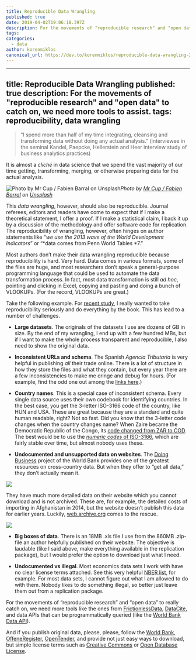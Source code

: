 ```yaml
---
title: Reproducible Data Wrangling
published: true
date: 2019-04-02T19:06:18.397Z
description: For the movements of "reproducible research" and "open data" to catch on, we need more tools to assist. 
tags:
categories:
  - data
author: korenmiklos
canonical_url: https://dev.to/korenmiklos/reproducible-data-wrangling-24eb
---
```


---
title: Reproducible Data Wrangling
published: true
description: For the movements of "reproducible research" and "open data" to catch on, we need more tools to assist. 
tags: reproducibility, data wrangling
---
> “I spend more than half of my time integrating, cleansing and transforming data without doing any actual analysis.” (interviewee in the seminal Kandel, Paepcke, Hellerstein and Heer interview study of business analytics practices)

It is almost a *cliché* in data science that we spend the vast majority of our time getting, transforming, merging, or otherwise preparing data for the actual analysis.

![Photo by [Mr Cup / Fabien Barral](https://unsplash.com/@iammrcup?utm_source=medium&utm_medium=referral) on [Unsplash](https://unsplash.com?utm_source=medium&utm_medium=referral)](https://cdn-images-1.medium.com/max/8576/0*9F8L8Wj47VUOvtWF)*Photo by [Mr Cup / Fabien Barral](https://unsplash.com/@iammrcup?utm_source=medium&utm_medium=referral) on [Unsplash](https://unsplash.com?utm_source=medium&utm_medium=referral)*

This *data wrangling*, however, should also be reproducible. Journal referees, editors and readers have come to expect that if I make a theoretical statement, I offer a proof. If I make a statistical claim, I back it up by a discussion of the methodology and offer software code for replication. The reproducibility of wrangling, however, often hinges on author statements like “*we use the 2013 wave of the World Development Indicators*” or “*data comes from Penn World Tables *7.”

Most authors don’t make their data wrangling reproducible because reproducibility is hard. Very hard. Data comes in various formats, some of the files are huge, and most researchers don’t speak a general-purpose programming language that could be used to automate the data transformation process. In fact, most data transformation is still *ad hoc*, pointing and clicking in Excel, copying and pasting and doing a bunch of VLOOKUPs. (For the record, VLOOKUPs are great.)

Take the following example. For [recent study](http://miklos.koren.hu/papers/peer_reviewed_publications/administrative_barriers_to_trade/), I really wanted to take reproducibility seriously and do everything by the book. This has lead to a number of challenges.

* **Large datasets**. The originals of the datasets I use are dozens of GB in size. By the end of my wrangling, I end up with a few hundred MBs, but if I want to make the whole process transparent and reproducible, I also need to show the original data.

* **Inconsistent URLs and schema**. The Spanish *Agencia Tributaria* is very helpful in publishing *all* their trade online. There is a lot of structure in how they store the files and what they contain, but every year there are a few inconsistencies to make me cringe and debug for hours. (For example, find the odd one out among the [links here](https://www.agenciatributaria.es/AEAT.internet/Inicio/La_Agencia_Tributaria/Memorias_y_estadisticas_tributarias/Estadisticas/_Comercio_exterior_/Datos_estadisticos/Descarga_de_Datos_Estadisticos/Descarga_de_datos_mensuales_maxima_desagregacion_en_Euros__centimos_/2009/Enero/Enero.shtml).)

* **Country names**. This is a special case of inconsistent schema. Every single data source uses their own codebook for identifying countries. In the best case, you get the 3-letter ISO-3166 code of the country, like HUN and USA. These are great because they are a standard and quite human readable, right? Not so fast. Did you know that the 3-letter code changes when the country changes name? When Zaire became the Democratic Republic of the Congo, its [code changed from ZAR to COD](https://www.iso.org/obp/ui/#iso:code:3166:ZR). The best would be to use the [*numeric codes* of ISO-3166](http://en.wikipedia.org/wiki/ISO_3166-1_numeric), which are fairly stable over time, but almost nobody uses these.

* **Undocumented and unsupported data on websites**. The [Doing Business](http://doingbusiness.org/) project of the World Bank provides one of the greatest resources on cross-country data. But when they offer to “get all data,” they don’t actually mean it.

![](https://cdn-images-1.medium.com/max/2000/0*23yVozJ8i5uo3TPI.png)

They have much more detailed data on their website which you cannot download and is not archived. These are, for example, the detailed costs of importing in Afghanistan in 2014, but the website doesn’t publish this data for earlier years. Luckily, [web.archive.org](http://web.archive.org/web/20091003023159/http://www.doingbusiness.org/ExploreTopics/TradingAcrossBorders/Details.aspx?economyid=2) comes to the rescue.

![](https://cdn-images-1.medium.com/max/2000/0*0lGAN_KO3AuJYFMs.png)

* **Big boxes of data**. There is an 18MB .xls file I use from the 860MB .zip-file an author helpfully published on their website. The objective is laudable (like I said above, make everything available in the replication package), but I would prefer the option to download just what I need.

* **Undocumented vs illegal**. Most economics data sets I work with have no clear license terms attached. See this very helpful [NBER list](https://www.nber.org/data/), for example. For most data sets, I cannot figure out what I am allowed to do with them. Nobody likes to do something illegal, so better just leave them out from a replication package.

For the movements of “reproducible research” and “open data” to really catch on, we need more tools like the ones from [FrictionlessData](https://frictionlessdata.io/), [DataCite](https://datacite.org/), and data APIs that can be programmatically queried (like the [World Bank Data API](http://data.worldbank.org/developers/api-overview)).

And if you publish original data, please, please, follow the [World Bank](https://datacatalog.worldbank.org/search?sort_by=field_wbddh_modified_date&sort_order=DESC#), [OffeneRegister](https://offeneregister.de/daten/), [OpenTender](https://opentender.eu/start), and provide not just easy ways to download, but simple license terms such as [Creative Commons](https://creativecommons.org/) or [Open Database License](https://en.wikipedia.org/wiki/Open_Database_License).
